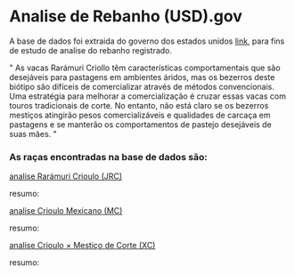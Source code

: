 # Analise de Rebanho (USD).gov


A base de dados foi extraida do governo dos estados unidos [link](https://catalog.data.gov/dataset/criollo-and-crossbred-steer-comparison-weight-gain-grazing-carcass-quality-2015-2017-f1052), para fins de estudo de analise do rebanho registrado. 

" As vacas Rarámuri Criollo têm características comportamentais que são desejáveis para pastagens em ambientes áridos, mas os bezerros deste biótipo são difíceis de comercializar através de métodos convencionais. Uma estratégia para melhorar a comercialização é cruzar essas vacas com touros tradicionais de corte. No entanto, não está claro se os bezerros mestiços atingirão pesos comercializáveis e qualidades de carcaça em pastagens e se manterão os comportamentos de pastejo desejáveis de suas mães. "

### As raças encontradas na base de dados são: 

[analise Rarámuri Crioulo (JRC)]()

resumo:


[analise Crioulo Mexicano (MC)]()

resumo:


[analise Crioulo × Mestiço de Corte (XC)]()

resumo:
